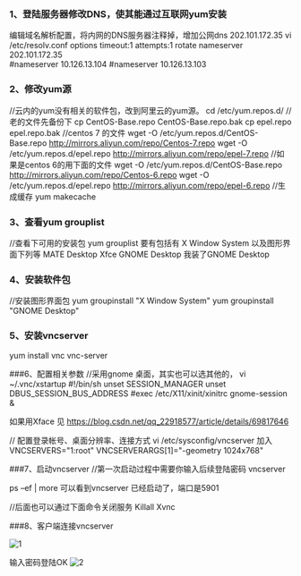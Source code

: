 ### 1、登陆服务器修改DNS，使其能通过互联网yum安装
编辑域名解析配置，将内网的DNS服务器注释掉，增加公网dns  202.101.172.35
vi /etc/resolv.conf
options timeout:1 attempts:1 rotate
nameserver 202.101.172.35      
#nameserver 10.126.13.104
#nameserver 10.126.13.103

### 2、修改yum源
//云内的yum没有相关的软件包，改到阿里云的yum源。
cd /etc/yum.repos.d/
//老的文件先备份下
cp CentOS-Base.repo CentOS-Base.repo.bak
cp epel.repo epel.repo.bak
//centos 7 的文件
wget -O /etc/yum.repos.d/CentOS-Base.repo http://mirrors.aliyun.com/repo/Centos-7.repo
wget -O /etc/yum.repos.d/epel.repo http://mirrors.aliyun.com/repo/epel-7.repo
//如果是centos 6的用下面的文件
wget -O /etc/yum.repos.d/CentOS-Base.repo http://mirrors.aliyun.com/repo/Centos-6.repo
wget -O /etc/yum.repos.d/epel.repo http://mirrors.aliyun.com/repo/epel-6.repo
//生成缓存
yum makecache

### 3、查看yum grouplist
//查看下可用的安装包
yum grouplist
要有包括有
X Window System
以及图形界面下列等
MATE Desktop 
Xfce
GNOME Desktop
我装了GNOME Desktop

### 4、安装软件包
//安装图形界面包
yum groupinstall "X Window System"
yum groupinstall "GNOME Desktop"

### 5、安装vncserver
yum install vnc vnc-server

###6、配置相关参数
//采用gnome 桌面，其实也可以选其他的，
vi  ~/.vnc/xstartup
#!/bin/sh
unset SESSION_MANAGER
unset DBUS_SESSION_BUS_ADDRESS
#exec /etc/X11/xinit/xinitrc
gnome-session &                

如果用Xface
见 https://blog.csdn.net/qq_22918577/article/details/69817646

// 配置登录帐号、桌面分辨率、连接方式
vi /etc/sysconfig/vncserver
加入
VNCSERVERS="1:root" VNCSERVERARGS[1]="-geometry 1024x768"

###7、启动vncserver
//第一次启动过程中需要你输入后续登陆密码
vncserver

ps –ef | more
可以看到vncserver 已经启动了，端口是5901
 
//后面也可以通过下面命令关闭服务
Killall Xvnc

###8、客户端连接vncserver
 
![1](https://user-images.githubusercontent.com/68214934/103147201-19e07280-478e-11eb-9873-f2d591ac54ee.png)

输入密码登陆OK
![2](https://user-images.githubusercontent.com/68214934/103147216-3381ba00-478e-11eb-8377-93f42a42d3f2.png)


